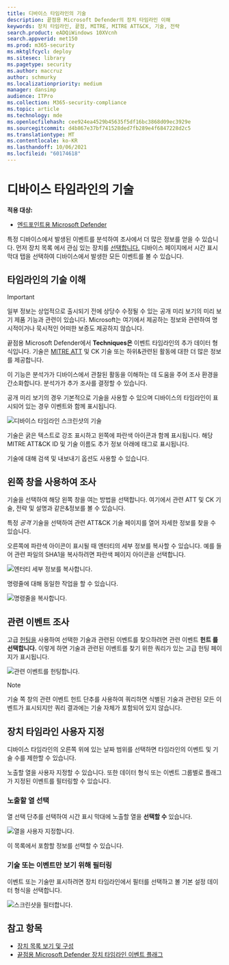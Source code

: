 ```yaml
---
title: 디바이스 타임라인의 기술
description: 끝점용 Microsoft Defender의 장치 타임라인 이해
keywords: 장치 타임라인, 끝점, MITRE, MITRE ATT&CK, 기술, 전략
search.product: eADQiWindows 10XVcnh
search.appverid: met150
ms.prod: m365-security
ms.mktglfcycl: deploy
ms.sitesec: library
ms.pagetype: security
ms.author: maccruz
author: schmurky
ms.localizationpriority: medium
manager: dansimp
audience: ITPro
ms.collection: M365-security-compliance
ms.topic: article
ms.technology: mde
ms.openlocfilehash: cee924ea4529b45635f5df16bc3868d09ec3929e
ms.sourcegitcommit: d4b867e37bf741528ded7fb289e4f6847228d2c5
ms.translationtype: MT
ms.contentlocale: ko-KR
ms.lasthandoff: 10/06/2021
ms.locfileid: "60174618"
---
```

# <a name="techniques-in-the-device-timeline"></a>디바이스 타임라인의 기술

**적용 대상:**
- [엔드포인트용 Microsoft Defender](https://go.microsoft.com/fwlink/p/?linkid=2154037)

특정 디바이스에서 발생된 이벤트를 분석하여 조사에서 더 많은 정보를 얻을 수 있습니다. 먼저 장치 목록 에서 관심 있는 장치를 [선택합니다.](machines-view-overview.md) 디바이스 페이지에서 시간 표시 막대  탭을 선택하여 디바이스에서 발생한 모든 이벤트를 볼 수 있습니다.

## <a name="understand-techniques-in-the-timeline"></a>타임라인의 기술 이해

> [!IMPORTANT]
> 일부 정보는 상업적으로 출시되기 전에 상당수 수정될 수 있는 공개 미리 보기의 미리 보기 제품 기능과 관련이 있습니다. Microsoft는 여기에서 제공하는 정보와 관련하여 명시적이거나 묵시적인 어떠한 보증도 제공하지 않습니다.

끝점용 Microsoft Defender에서 **Techniques은** 이벤트 타임라인의 추가 데이터 형식입니다. 기술은 [MITRE ATT](https://attack.mitre.org/) 및 CK 기술 또는 하위&관련된 활동에 대한 더 많은 정보를 제공합니다.

이 기능은 분석가가 디바이스에서 관찰된 활동을 이해하는 데 도움을 주어 조사 환경을 간소화합니다. 분석가가 추가 조사를 결정할 수 있습니다.

공개 미리 보기의 경우 기본적으로 기술을 사용할 수 있으며 디바이스의 타임라인이 표시되어 있는 경우 이벤트와 함께 표시됩니다.

![디바이스 타임라인 스크린샷의 기술](images/device-timeline-2.png)

기술은 굵은 텍스트로 강조 표시하고 왼쪽에 파란색 아이콘과 함께 표시됩니다. 해당 MITRE ATT&CK ID 및 기술 이름도 추가 정보 아래에 태그로 표시됩니다.

기술에 대해 검색 및 내보내기 옵션도 사용할 수 있습니다.

## <a name="investigate-using-the-side-pane"></a>왼쪽 창을 사용하여 조사

기술을 선택하여 해당 왼쪽 창을 여는 방법을 선택합니다. 여기에서 관련 ATT 및 CK 기술, 전략 및 설명과 같은&정보를 볼 수 있습니다.

특정 *공격* 기술을 선택하여 관련 ATT&CK 기술 페이지를 열어 자세한 정보를 찾을 수 있습니다.

오른쪽에 파란색 아이콘이 표시될 때 엔터티의 세부 정보를 복사할 수 있습니다. 예를 들어 관련 파일의 SHA1을 복사하려면 파란색 페이지 아이콘을 선택합니다.

![엔터티 세부 정보를 복사합니다.](images/techniques-side-pane-clickable.png)

명령줄에 대해 동일한 작업을 할 수 있습니다.

![명령줄을 복사합니다.](images/techniques-side-pane-command.png)

## <a name="investigate-related-events"></a>관련 이벤트 조사

고급 [헌팅을](advanced-hunting-overview.md) 사용하여 선택한 기술과 관련된 이벤트를 찾으하려면 관련 이벤트 **헌트 를 선택합니다.** 이렇게 하면 기술과 관련된 이벤트를 찾기 위한 쿼리가 있는 고급 헌팅 페이지가 표시됩니다.

![관련 이벤트를 헌팅합니다.](images/techniques-hunt-for-related-events.png)

> [!NOTE]
> 기술 쪽  창의 관련 이벤트 헌트 단추를 사용하여 쿼리하면 식별된 기술과 관련된 모든 이벤트가 표시되지만 쿼리 결과에는 기술 자체가 포함되어 있지 않습니다.

## <a name="customize-your-device-timeline"></a>장치 타임라인 사용자 지정

디바이스 타임라인의 오른쪽 위에 있는 날짜 범위를 선택하면 타임라인의 이벤트 및 기술 수를 제한할 수 있습니다.

노출할 열을 사용자 지정할 수 있습니다. 또한 데이터 형식 또는 이벤트 그룹별로 플래그가 지정된 이벤트를 필터링할 수 있습니다.

### <a name="choose-columns-to-expose"></a>노출할 열 선택

열 선택 단추를 선택하여 시간 표시 막대에 노출할 열을 **선택할 수** 있습니다.

![열을 사용자 지정합니다.](images/filter-customize-columns.png)

이 목록에서 포함할 정보를 선택할 수 있습니다.

### <a name="filter-to-view-techniques-or-events-only"></a>기술 또는 이벤트만 보기 위해 필터링

이벤트 또는 기술만 표시하려면  장치 타임라인에서 필터를 선택하고 볼 기본 설정 데이터 형식을 선택합니다.

![스크린샷을 필터합니다.](images/device-timeline-filters.png)

## <a name="see-also"></a>참고 항목

- [장치 목록 보기 및 구성](machines-view-overview.md)
- [끝점용 Microsoft Defender 장치 타임라인 이벤트 플래그](device-timeline-event-flag.md)
